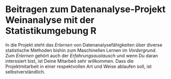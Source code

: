# Beitragen zum Datenanalyse-Projekt Weinanalyse mit der Statistikumgebung R

In die Projekt steht das *Erlernen* von Datenanalysefähigkeiten über diverse statistische Methoden bishin zum Maschinellen Lernen im *Vordergrund*.
Zum *Erlernen* gehört auch der *Erfahrungsaustausch* und wenn Du daran interssiert bist, ist Deine Mitarbeit sehr willkommen.
Dass die Projektmitarbeit in einer respektvollen Art und Weise ablaufen soll, ist selbstverständlich.
